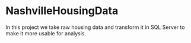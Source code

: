 # NashvilleHousingData
In this project we take raw housing data and transform it in SQL Server to make it more usable for analysis.
